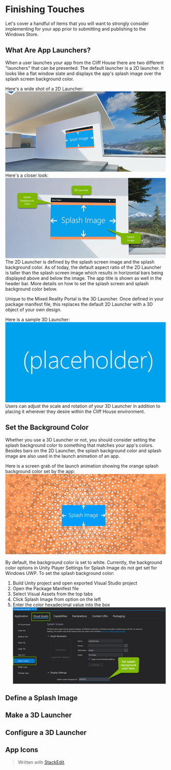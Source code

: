 # Finishing Touches
Let's cover a handful of items that you will want to strongly consider implementing for your app prior to submitting and publishing to the Windows Store. 

## What Are App Launchers?
When a user launches your app from the Cliff House there are two different "launchers" that can be presented. The default launcher is a 2D launcher. It looks like a flat window slate and displays the app's splash image over the splash screen background color.

Here's a wide shot of a 2D Launcher:
![2D Launcher](https://raw.githubusercontent.com/ericahlstrom/Doc-Temp/master/images/4-2DLauncher.jpg)
Here's a closer look:
![2D Launcher](https://raw.githubusercontent.com/ericahlstrom/Doc-Temp/master/images/4-2DLauncher2.jpg)
The 2D Launcher is defined by the splash screen image and the splash background color. As of today, the default aspect ratio of the 2D Launcher is taller than the splash screen image which results in horizontal bars being displayed above and below the image. The app title is shown as well in the header bar. More details on how to set the splash screen and splash background color below.

Unique to the Mixed Reality Portal is the 3D Launcher. Once defined in your package manifest file, this replaces the default 2D Launcher with a 3D object of your own design.

Here is a sample 3D Launcher:
![Placeholder](https://raw.githubusercontent.com/ericahlstrom/Doc-Temp/master/images/Placeholder.jpg)
Users can adjust the scale and rotation of your 3D Launcher in addition to placing it wherever they desire within the Cliff House environment. 

## Set the Background Color
Whether you use a 3D Launcher or not, you should consider setting the splash background color to something that matches your app's colors. Besides bars on the 2D Launcher, the splash background color and splash image are also used in the launch animation of an app.

Here is a screen grab of the launch animation showing the orange splash background color set by the app:
![Background Color](https://raw.githubusercontent.com/ericahlstrom/Doc-Temp/master/images/4-BackgroundColor.jpg)

By default, the background color is set to white. Currently, the background color options in Unity Player Settings for Splash Image do not get set for Windows UWP. To set the splash background color:
 1. Build Unity project and open exported Visual Studio project
 2. Open the Package Manifest file
 3. Select Visual Assets from the top tabs
 4. Click Splash Image from option on the left
 5. Enter the color hexadecimal value into the box
![enter image description here](https://raw.githubusercontent.com/ericahlstrom/Doc-Temp/master/images/4-SetBackgroundColor.jpg)

## Define a Splash Image

## Make a 3D Launcher

## Configure a 3D Launcher


## App Icons 


> Written with [StackEdit](https://stackedit.io/).
<!--stackedit_data:
eyJoaXN0b3J5IjpbLTIwOTk4MTg0NzRdfQ==
-->